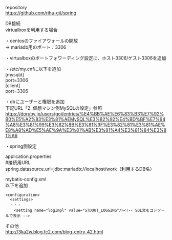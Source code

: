 repository  
https://github.com/riha-git/spring  

DB接続  
virtualboxを利用する場合  

・centosのファイアウォールの開放  
-> mariadb用のポート：3306  
  
・virtualboxのポートフォワーディング設定に、ホスト3306/ゲスト3306を追加  

・/etc/my.cnfに以下を追加  
[mysqld]  
port=3306  
[client]  
port=3306  

・dbにユーザーと権限を追加  
下記URL「2. 仮想マシン側MySQLの設定」参照
https://doruby.jp/users/goi/entries/%E4%BB%AE%E6%83%B3%E7%92%B0%E5%A2%83%E3%81%AEMySQL%E3%82%92%E4%BD%BF%E7%94%A8%E3%81%99%E3%82%8B%E3%81%9F%E3%82%81%E3%81%AE%E8%A8%AD%E5%AE%9A%E3%81%AB%E3%81%A4%E3%81%84%E3%81%A6

・spring側設定  

application.properties  
#接続用URL  
spring.datasource.url=jdbc:mariadb://localhost/work（利用するDB名）

mybatis-config.xml  
以下を追加  

```
<configuration>  
  <settings>  
  ・・・
　  <setting name="logImpl" value="STDOUT_LOGGING"/><!-- SQL文をコンソールで表示 -->  
```

その他  
http://3ka2w.blog.fc2.com/blog-entry-42.html
